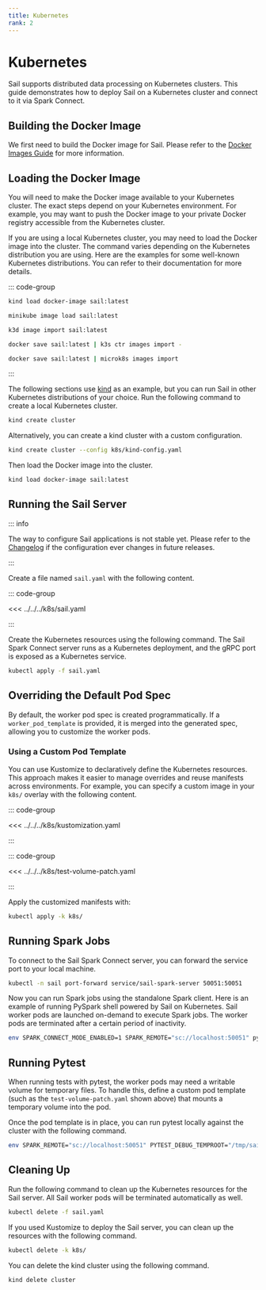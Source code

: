 ```yaml
---
title: Kubernetes
rank: 2
---
```


# Kubernetes

<!--@include: ./_common/support.md-->

Sail supports distributed data processing on Kubernetes clusters.
This guide demonstrates how to deploy Sail on a Kubernetes cluster and connect to it via Spark Connect.

## Building the Docker Image

We first need to build the Docker image for Sail. Please refer to
the [Docker Images Guide](/guide/deployment/docker-images/) for more information.

## Loading the Docker Image

You will need to make the Docker image available to your Kubernetes cluster.
The exact steps depend on your Kubernetes environment.
For example, you may want to push the Docker image to your private Docker registry accessible from the Kubernetes
cluster.

If you are using a local Kubernetes cluster, you may need to load the Docker image into the cluster. The command varies
depending on the Kubernetes distribution you are using.
Here are the examples for some well-known Kubernetes distributions.
You can refer to their documentation for more details.

::: code-group

```bash [kind]
kind load docker-image sail:latest
```

```bash [minikube]
minikube image load sail:latest
```

```bash [k3d]
k3d image import sail:latest
```

```bash [k3s]
docker save sail:latest | k3s ctr images import -
```

```bash [MicroK8s]
docker save sail:latest | microk8s images import
```

:::

The following sections use [kind](https://kind.sigs.k8s.io/) as an example, but you can run Sail in other Kubernetes
distributions of your choice.
Run the following command to create a local Kubernetes cluster.

```bash
kind create cluster
```

Alternatively, you can create a kind cluster with a custom configuration.

```bash
kind create cluster --config k8s/kind-config.yaml
```

Then load the Docker image into the cluster.

```bash
kind load docker-image sail:latest
```

## Running the Sail Server

::: info

The way to configure Sail applications is not stable yet.
Please refer to the [Changelog](/reference/changelog/) if the configuration ever changes in future releases.

:::

Create a file named `sail.yaml` with the following content.

::: code-group

<<< ../../../k8s/sail.yaml

:::

Create the Kubernetes resources using the following command.
The Sail Spark Connect server runs as a Kubernetes deployment, and the gRPC port is exposed as a Kubernetes service.

```bash
kubectl apply -f sail.yaml
```

## Overriding the Default Pod Spec

By default, the worker pod spec is created programmatically. If a `worker_pod_template` is provided, it is merged into
the generated spec, allowing you to customize the worker pods.

### Using a Custom Pod Template

You can use Kustomize to declaratively define the Kubernetes resources. This approach makes it easier to manage
overrides and reuse manifests across environments. For example, you can specify a custom image in your `k8s/` overlay
with the following content.

::: code-group

<<< ../../../k8s/kustomization.yaml

:::

::: code-group

<<< ../../../k8s/test-volume-patch.yaml

:::

Apply the customized manifests with:

```bash
kubectl apply -k k8s/
```

## Running Spark Jobs

To connect to the Sail Spark Connect server, you can forward the service port to your local machine.

```bash
kubectl -n sail port-forward service/sail-spark-server 50051:50051
```

Now you can run Spark jobs using the standalone Spark client.
Here is an example of running PySpark shell powered by Sail on Kubernetes.
Sail worker pods are launched on-demand to execute Spark jobs.
The worker pods are terminated after a certain period of inactivity.

```bash
env SPARK_CONNECT_MODE_ENABLED=1 SPARK_REMOTE="sc://localhost:50051" pyspark
```

## Running Pytest

When running tests with pytest, the worker pods may need a writable volume for temporary files. To handle this, define a
custom pod template (such as the `test-volume-patch.yaml` shown above) that mounts a temporary volume into the pod.

Once the pod template is in place, you can run pytest locally against the cluster with the following command.

```bash
env SPARK_REMOTE="sc://localhost:50051" PYTEST_DEBUG_TEMPROOT="/tmp/sail" hatch run pytest
```

## Cleaning Up

Run the following command to clean up the Kubernetes resources for the Sail server.
All Sail worker pods will be terminated automatically as well.

```bash
kubectl delete -f sail.yaml
```

If you used Kustomize to deploy the Sail server, you can clean up the resources with the following command.

```bash
kubectl delete -k k8s/
```

You can delete the kind cluster using the following command.

```bash
kind delete cluster
```
